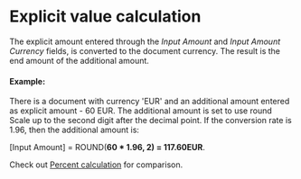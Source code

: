 # Explicit value calculation

The explicit amount entered through the *Input Amount* and *Input Amount Currency* fields, is converted to the document currency. The result is the end amount of the additional amount.

#### Example:

There is a document with currency 'EUR' and an additional amount entered as explicit amount - 60 EUR. The additional amount is set to use round Scale up to the second digit after the decimal point. If the conversion rate is 1.96, then the additional amount is:

[Input Amount] = ROUND(**60 * 1.96, 2) = 117.60EUR**.

Check out [Percent calculation](https://docs.erp.net/tech/advanced/document-amounts/amounts-calculation/percent-calculation.html) for comparison.
